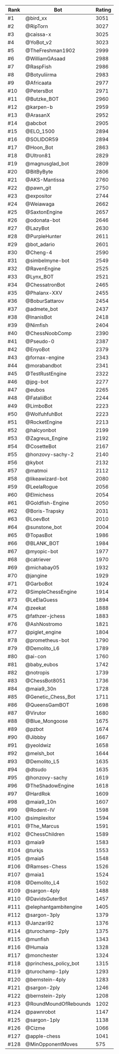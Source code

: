 Rank|Bot|Rating
---|---|---
#1|@bird_xx|3051
#2|@RipTorn|3027
#3|@caissa-x|3025
#4|@YoBot_v2|3023
#5|@TheFreshman1902|2999
#6|@WilliamGAsaad|2988
#7|@RaspFish|2986
#8|@Botyuliirma|2983
#9|@Africaata|2977
#10|@PetersBot|2971
#11|@Butzke_BOT|2960
#12|@karpen-b|2959
#13|@ArasanX|2952
#14|@abcbot|2905
#15|@ELO_1500|2894
#16|@SOLIDOR59|2894
#17|@Hoon_Bot|2863
#18|@Ultron81|2829
#19|@magnusglad_bot|2809
#20|@BitByByte|2806
#21|@AKS-Mantissa|2760
#22|@pawn_git|2750
#23|@expositor|2744
#24|@Weiawaga|2662
#25|@SaxtonEngine|2657
#26|@odonata-bot|2646
#27|@LazyBot|2630
#28|@PurpleHunter|2611
#29|@bot_adario|2601
#30|@Cheng-4|2590
#31|@simbelmyne-bot|2549
#32|@RavenEngine|2525
#33|@Lynx_BOT|2521
#34|@ChessatronBot|2465
#35|@Phalanx-XXV|2455
#36|@BoburSattarov|2454
#37|@admete_bot|2437
#38|@InanisBot|2418
#39|@Nimfish|2404
#40|@ChessNoobComp|2390
#41|@Pseudo-0|2387
#42|@EnyoBot|2379
#43|@fornax-engine|2343
#44|@morabandbot|2341
#45|@TestRustEngine|2322
#46|@jpg-bot|2277
#47|@eubos|2265
#48|@FataliiBot|2244
#49|@LimboBot|2223
#50|@WolfuhfuhBot|2223
#51|@RocketEngine|2213
#52|@halcyonbot|2199
#53|@Zagreus_Engine|2192
#54|@CosetteBot|2167
#55|@honzovy-sachy-2|2140
#56|@kybot|2132
#57|@matmoi|2112
#58|@likeawizard-bot|2080
#59|@LeelaRogue|2056
#60|@Elmichess|2054
#61|@Goldfish-Engine|2050
#62|@Boris-Trapsky|2031
#63|@LoevBot|2010
#64|@sunstone_bot|2004
#65|@TopasBot|1986
#66|@BLANK_BOT|1984
#67|@myopic-bot|1977
#68|@catriever|1970
#69|@michabay05|1932
#70|@jangine|1929
#71|@GarboBot|1924
#72|@SimpleChessEngine|1914
#73|@LeElaGuess|1894
#74|@zeekat|1888
#75|@fathzer-jchess|1883
#76|@AshNostromo|1821
#77|@piglet_engine|1804
#78|@prometheus-bot|1790
#79|@Demolito_L6|1789
#80|@ai-con|1760
#81|@baby_eubos|1742
#82|@notropis|1739
#83|@ChessBot8051|1736
#84|@maia9_30n|1728
#85|@Genetic_Chess_Bot|1711
#86|@QueensGamBOT|1698
#87|@Virutor|1680
#88|@Blue_Mongoose|1675
#89|@pzbot|1674
#90|@Jibbby|1667
#91|@yeoldwiz|1658
#92|@melsh_bot|1644
#93|@Demolito_L5|1635
#94|@dtsudo|1635
#95|@honzovy-sachy|1619
#96|@TheShadowEngine|1618
#97|@HardRok|1609
#98|@maia9_10n|1607
#99|@Rodent-IV|1598
#100|@simplexitor|1594
#101|@The_Marcus|1591
#102|@ChessChildren|1589
#103|@maia9|1583
#104|@turkjs|1553
#105|@maia5|1548
#106|@Ramses-Chess|1526
#107|@maia1|1524
#108|@Demolito_L4|1502
#109|@sargon-4ply|1488
#110|@DavidsGuterBot|1457
#111|@elephantgambitengine|1405
#112|@sargon-3ply|1379
#113|@Janzari92|1376
#114|@turochamp-2ply|1375
#115|@munfish|1343
#116|@Humaia|1328
#117|@monchester|1324
#118|@princhess_policy_bot|1315
#119|@turochamp-1ply|1293
#120|@bernstein-4ply|1283
#121|@sargon-2ply|1246
#122|@bernstein-2ply|1208
#123|@RoundMoundOfRebounds|1202
#124|@pawnrobot|1147
#125|@sargon-1ply|1138
#126|@Cizme|1066
#127|@apple-chess|1041
#128|@MinOpponentMoves|575
